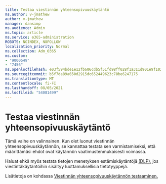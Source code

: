 ```yaml
---
title: Testaa viestinnän yhteensopivuuskäytäntö
ms.author: v-jmathew
author: v-jmathew
manager: dansimp
ms.audience: Admin
ms.topic: article
ms.service: o365-administration
ROBOTS: NOINDEX, NOFOLLOW
localization_priority: Normal
ms.collection: Adm_O365
ms.custom:
- "9000549"
- "7456"
ms.openlocfilehash: e03f594bde1e12fb606cdb5f51fd98ff028f1a311d901e9f10241b027231c371
ms.sourcegitcommit: b5f7da89a650d2915dc652449623c78be6247175
ms.translationtype: MT
ms.contentlocale: fi-FI
ms.lasthandoff: 08/05/2021
ms.locfileid: "54081499"
---
```

# <a name="test-your-communication-compliance-policy"></a>Testaa viestinnän yhteensopivuuskäytäntö

Tämä vaihe on valinnainen. Kun olet luonut viestinnän yhteensopivuuskäytännön, se kannattaa testata sen varmistamiseksi, että määrittämäsi ehdot ovat käytännön vaatimustenmukaisesti voimassa.

Haluat ehkä myös testata tietojen menetyksen estämiskäytäntöjä [(DLP),](https://go.microsoft.com/fwlink/?linkid=2110890) jos viestintäkäytäntöihin sisältyy luottamuksellisia tietotyyppejä.

Lisätietoja on kohdassa [Viestinnän yhteensopivuuskäytännön testaaminen.](https://go.microsoft.com/fwlink/?linkid=2111304)
